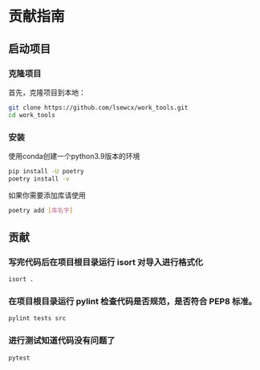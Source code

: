 # 贡献指南
## 启动项目
### 克隆项目
首先，克隆项目到本地：
```bash
git clone https://github.com/lsewcx/work_tools.git
cd work_tools
```
### 安装

使用conda创建一个python3.9版本的环境
```bash 
pip install -U poetry
poetry install -v
```
如果你需要添加库请使用
```bash
poetry add [库名字]
```
## 贡献
### 写完代码后在项目根目录运行 isort 对导入进行格式化
```bash
isort .
```
### 在项目根目录运行 pylint 检查代码是否规范，是否符合 PEP8 标准。
```bash
pylint tests src
```
### 进行测试知道代码没有问题了
```bash
pytest
```